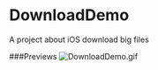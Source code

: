 # DownloadDemo
A project about iOS download big files

###Previews
![DownloadDemo.gif](http://ocet2uqyt.bkt.clouddn.com/DownloaderDemo.gif "DownloaderDemo.gif")
